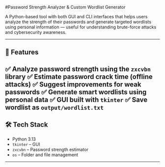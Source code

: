 #Password Strength Analyzer & Custom Wordlist Generator

A Python-based tool with both GUI and CLI interfaces that helps users analyze the strength of their passwords and generate targeted wordlists using personal information — useful for understanding brute-force attacks and cybersecurity awareness.

---

## 🧰 Features

✅ Analyze password strength using the `zxcvbn` library
✅ Estimate password crack time (offline attacks)
✅ Suggest improvements for weak passwords
✅ Generate smart wordlists using personal data
✅ GUI built with `tkinter`
✅ Save wordlist as `output/wordlist.txt`
---

## 🛠️ Tech Stack

- Python 3.13
- `tkinter` – GUI
- `zxcvbn` – Password strength estimator
- `os` – Folder and file management

---
